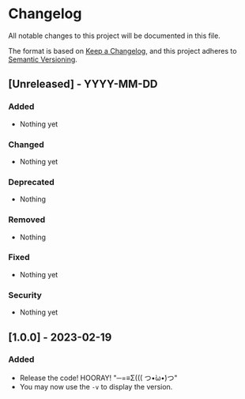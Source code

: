 # Changelog

All notable changes to this project will be documented in this file.

The format is based on [Keep a Changelog](https://keepachangelog.com/en/1.0.0/),
and this project adheres to [Semantic Versioning](https://semver.org/spec/v2.0.0.html).


## [Unreleased] - YYYY-MM-DD

### Added
- Nothing yet

### Changed
- Nothing yet

### Deprecated
- Nothing

### Removed
- Nothing

### Fixed
- Nothing yet

### Security
- Nothing yet


## [1.0.0] - 2023-02-19

### Added
- Release the code! HOORAY! "─=≡Σ((( つ•̀ω•́)つ"
- You may now use the `-v` to display the version.
